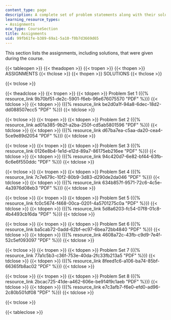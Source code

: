 ```yaml
---
content_type: page
description: A complete set of problem statements along with their solutions.
learning_resource_types:
- Assignments
ocw_type: CourseSection
title: Assignments
uid: 99fb61fe-b389-69a1-5a10-f0b7d3669d65
---
```


This section lists the assignments, including solutions, that were given during the course.

{{< tableopen >}}
{{< theadopen >}}
{{< tropen >}}
{{< thopen >}}
ASSIGNMENTS
{{< thclose >}}
{{< thopen >}}
SOLUTIONS
{{< thclose >}}

{{< trclose >}}

{{< theadclose >}}
{{< tropen >}}
{{< tdopen >}}
Problem Set 1 ({{% resource_link 9b70bf51-de2c-5901-f6eb-96e676075570 "PDF" %}})
{{< tdclose >}}
{{< tdopen >}}
({{% resource_link be2d0a1f-94a8-6dec-18d2-dd088507ecc5 "PDF" %}})
{{< tdclose >}}

{{< trclose >}}
{{< tropen >}}
{{< tdopen >}}
Problem Set 2 ({{% resource_link ad01a385-9b2f-a2ba-250f-cd5ab5801596 "PDF" %}})
{{< tdclose >}}
{{< tdopen >}}
({{% resource_link d67ba7ea-c5aa-da20-cea4-5ce9e89d2054 "PDF" %}})
{{< tdclose >}}

{{< trclose >}}
{{< tropen >}}
{{< tdopen >}}
Problem Set 3 ({{% resource_link 0126e8b4-1e1d-e12d-89a7-86175eb216ee "PDF" %}})
{{< tdclose >}}
{{< tdopen >}}
({{% resource_link 94c420d7-6e82-bf44-63fb-6c6e6f550ddc "PDF" %}})
{{< tdclose >}}

{{< trclose >}}
{{< tropen >}}
{{< tdopen >}}
Problem Set 4 ({{% resource_link 7c7e679c-10f2-80b9-3d83-d290de2da046 "PDF" %}})
{{< tdclose >}}
{{< tdopen >}}
({{% resource_link 634b857f-9571-72c6-4c5e-4a3976d08eb3 "PDF" %}})
{{< tdclose >}}

{{< trclose >}}
{{< tropen >}}
{{< tdopen >}}
Problem Set 5 ({{% resource_link fc0c5674-f468-00ca-0201-4a5701275c0a "PDF" %}})
{{< tdclose >}}
{{< tdopen >}}
({{% resource_link 5d8a6203-fc54-07f8-01c8-4b4493cb16da "PDF" %}})
{{< tdclose >}}

{{< trclose >}}
{{< tropen >}}
{{< tdopen >}}
Problem Set 6 ({{% resource_link ba5cab72-0add-62bf-ec97-6bea72bb4840 "PDF" %}})
{{< tdclose >}}
{{< tdopen >}}
({{% resource_link 4608a72c-43fb-c9d9-7e4f-52c5ef093097 "PDF" %}})
{{< tdclose >}}

{{< trclose >}}
{{< tropen >}}
{{< tdopen >}}
Problem Set 7 ({{% resource_link 77a1c5b3-c36f-753e-40da-2fc33fb213a5 "PDF" %}})
{{< tdclose >}}
{{< tdopen >}}
({{% resource_link 8feed1c6-a106-ba74-85bf-66365fb8ac02 "PDF" %}})
{{< tdclose >}}

{{< trclose >}}
{{< tropen >}}
{{< tdopen >}}
Problem Set 8 ({{% resource_link 2bcac725-41de-a462-606e-be914f9c1aeb "PDF" %}})
{{< tdclose >}}
{{< tdopen >}}
({{% resource_link e7c3afb7-f6e0-efd0-ad96-2c80b501df08 "PDF" %}})
{{< tdclose >}}

{{< trclose >}}

{{< tableclose >}}